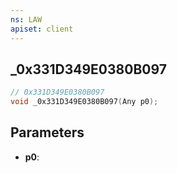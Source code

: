 ```yaml
---
ns: LAW
apiset: client
---
```

## _0x331D349E0380B097

```c
// 0x331D349E0380B097
void _0x331D349E0380B097(Any p0);
```


## Parameters
* **p0**:



